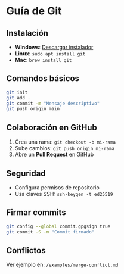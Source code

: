 # Guía de Git

## Instalación
- **Windows**: [Descargar instalador](https://git-scm.com/downloads)
- **Linux**: `sudo apt install git`
- **Mac**: `brew install git`

## Comandos básicos
```bash
git init
git add .
git commit -m "Mensaje descriptivo"
git push origin main
```

## Colaboración en GitHub
1. Crea una rama: `git checkout -b mi-rama`
2. Sube cambios: `git push origin mi-rama`
3. Abre un **Pull Request** en GitHub

## Seguridad
- Configura permisos de repositorio
- Usa claves SSH: `ssh-keygen -t ed25519`

## Firmar commits
```bash
git config --global commit.gpgsign true
git commit -S -m "Commit firmado"
```

## Conflictos
Ver ejemplo en: `/examples/merge-conflict.md`